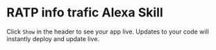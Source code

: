 RATP info trafic Alexa Skill
============================

Click `Show` in the header to see your app live. Updates to your code will instantly deploy and update live.

